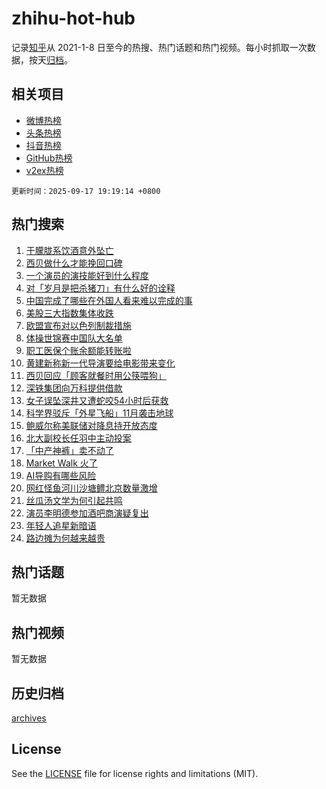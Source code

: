 # zhihu-hot-hub

记录[知乎](https://www.zhihu.com/)从 2021-1-8 日至今的热搜、热门话题和热门视频。每小时抓取一次数据，按天[归档](archives)。

## 相关项目

- [微博热榜](https://github.com/lonnyzhang423/weibo-hot-hub)
- [头条热榜](https://github.com/lonnyzhang423/toutiao-hot-hub)
- [抖音热榜](https://github.com/lonnyzhang423/douyin-hot-hub)
- [GitHub热榜](https://github.com/lonnyzhang423/github-hot-hub)
- [v2ex热榜](https://github.com/lonnyzhang423/v2ex-hot-hub)


`更新时间：2025-09-17 19:19:14 +0800`

## 热门搜索

1. [于朦胧系饮酒意外坠亡](https://www.zhihu.com/search?q=%E4%BA%8E%E6%9C%A6%E8%83%A7%E7%B3%BB%E9%A5%AE%E9%85%92%E6%84%8F%E5%A4%96%E5%9D%A0%E4%BA%A1)
1. [西贝做什么才能挽回口碑](https://www.zhihu.com/search?q=%E8%A5%BF%E8%B4%9D%E5%81%9A%E4%BB%80%E4%B9%88%E6%89%8D%E8%83%BD%E6%8C%BD%E5%9B%9E%E5%8F%A3%E7%A2%91)
1. [一个演员的演技能好到什么程度](https://www.zhihu.com/search?q=%E4%B8%80%E4%B8%AA%E6%BC%94%E5%91%98%E7%9A%84%E6%BC%94%E6%8A%80%E8%83%BD%E5%A5%BD%E5%88%B0%E4%BB%80%E4%B9%88%E7%A8%8B%E5%BA%A6)
1. [对「岁月是把杀猪刀」有什么好的诠释](https://www.zhihu.com/search?q=%E5%AF%B9%E3%80%8C%E5%B2%81%E6%9C%88%E6%98%AF%E6%8A%8A%E6%9D%80%E7%8C%AA%E5%88%80%E3%80%8D%E6%9C%89%E4%BB%80%E4%B9%88%E5%A5%BD%E7%9A%84%E8%AF%A0%E9%87%8A)
1. [中国完成了哪些在外国人看来难以完成的事](https://www.zhihu.com/search?q=%E4%B8%AD%E5%9B%BD%E5%AE%8C%E6%88%90%E4%BA%86%E5%93%AA%E4%BA%9B%E5%9C%A8%E5%A4%96%E5%9B%BD%E4%BA%BA%E7%9C%8B%E6%9D%A5%E9%9A%BE%E4%BB%A5%E5%AE%8C%E6%88%90%E7%9A%84%E4%BA%8B)
1. [美股三大指数集体收跌](https://www.zhihu.com/search?q=%E7%BE%8E%E8%82%A1%E4%B8%89%E5%A4%A7%E6%8C%87%E6%95%B0%E9%9B%86%E4%BD%93%E6%94%B6%E8%B7%8C)
1. [欧盟宣布对以色列制裁措施](https://www.zhihu.com/search?q=%E6%AC%A7%E7%9B%9F%E5%AE%A3%E5%B8%83%E5%AF%B9%E4%BB%A5%E8%89%B2%E5%88%97%E5%88%B6%E8%A3%81%E6%8E%AA%E6%96%BD)
1. [体操世锦赛中国队大名单](https://www.zhihu.com/search?q=%E4%BD%93%E6%93%8D%E4%B8%96%E9%94%A6%E8%B5%9B%E4%B8%AD%E5%9B%BD%E9%98%9F%E5%A4%A7%E5%90%8D%E5%8D%95)
1. [职工医保个账余额能转账啦](https://www.zhihu.com/search?q=%E8%81%8C%E5%B7%A5%E5%8C%BB%E4%BF%9D%E4%B8%AA%E8%B4%A6%E4%BD%99%E9%A2%9D%E8%83%BD%E8%BD%AC%E8%B4%A6%E5%95%A6)
1. [黄建新称新一代导演要给电影带来变化](https://www.zhihu.com/search?q=%E9%BB%84%E5%BB%BA%E6%96%B0%E7%A7%B0%E6%96%B0%E4%B8%80%E4%BB%A3%E5%AF%BC%E6%BC%94%E8%A6%81%E7%BB%99%E7%94%B5%E5%BD%B1%E5%B8%A6%E6%9D%A5%E5%8F%98%E5%8C%96)
1. [西贝回应「顾客就餐时用公筷喂狗」](https://www.zhihu.com/search?q=%E8%A5%BF%E8%B4%9D%E5%9B%9E%E5%BA%94%E3%80%8C%E9%A1%BE%E5%AE%A2%E5%B0%B1%E9%A4%90%E6%97%B6%E7%94%A8%E5%85%AC%E7%AD%B7%E5%96%82%E7%8B%97%E3%80%8D)
1. [深铁集团向万科提供借款](https://www.zhihu.com/search?q=%E6%B7%B1%E9%93%81%E9%9B%86%E5%9B%A2%E5%90%91%E4%B8%87%E7%A7%91%E6%8F%90%E4%BE%9B%E5%80%9F%E6%AC%BE)
1. [女子误坠深井又遭蛇咬54小时后获救](https://www.zhihu.com/search?q=%E5%A5%B3%E5%AD%90%E8%AF%AF%E5%9D%A0%E6%B7%B1%E4%BA%95%E5%8F%88%E9%81%AD%E8%9B%87%E5%92%AC54%E5%B0%8F%E6%97%B6%E5%90%8E%E8%8E%B7%E6%95%91)
1. [科学界驳斥「外星飞船」11月袭击地球](https://www.zhihu.com/search?q=%E7%A7%91%E5%AD%A6%E7%95%8C%E9%A9%B3%E6%96%A5%E3%80%8C%E5%A4%96%E6%98%9F%E9%A3%9E%E8%88%B9%E3%80%8D11%E6%9C%88%E8%A2%AD%E5%87%BB%E5%9C%B0%E7%90%83)
1. [鲍威尔称美联储对降息持开放态度](https://www.zhihu.com/search?q=%E9%B2%8D%E5%A8%81%E5%B0%94%E7%A7%B0%E7%BE%8E%E8%81%94%E5%82%A8%E5%AF%B9%E9%99%8D%E6%81%AF%E6%8C%81%E5%BC%80%E6%94%BE%E6%80%81%E5%BA%A6)
1. [北大副校长任羽中主动投案](https://www.zhihu.com/search?q=%E5%8C%97%E5%A4%A7%E5%89%AF%E6%A0%A1%E9%95%BF%E4%BB%BB%E7%BE%BD%E4%B8%AD%E4%B8%BB%E5%8A%A8%E6%8A%95%E6%A1%88)
1. [「中产神裤」卖不动了](https://www.zhihu.com/search?q=%E3%80%8C%E4%B8%AD%E4%BA%A7%E7%A5%9E%E8%A3%A4%E3%80%8D%E5%8D%96%E4%B8%8D%E5%8A%A8%E4%BA%86)
1. [Market Walk 火了](https://www.zhihu.com/search?q=Market%20Walk%20%E7%81%AB%E4%BA%86)
1. [AI导购有哪些风险](https://www.zhihu.com/search?q=AI%E5%AF%BC%E8%B4%AD%E6%9C%89%E5%93%AA%E4%BA%9B%E9%A3%8E%E9%99%A9)
1. [网红怪鱼河川沙塘鳢北京数量激增](https://www.zhihu.com/search?q=%E7%BD%91%E7%BA%A2%E6%80%AA%E9%B1%BC%E6%B2%B3%E5%B7%9D%E6%B2%99%E5%A1%98%E9%B3%A2%E5%8C%97%E4%BA%AC%E6%95%B0%E9%87%8F%E6%BF%80%E5%A2%9E)
1. [丝瓜汤文学为何引起共鸣](https://www.zhihu.com/search?q=%E4%B8%9D%E7%93%9C%E6%B1%A4%E6%96%87%E5%AD%A6%E4%B8%BA%E4%BD%95%E5%BC%95%E8%B5%B7%E5%85%B1%E9%B8%A3)
1. [演员李明德参加酒吧商演疑复出](https://www.zhihu.com/search?q=%E6%BC%94%E5%91%98%E6%9D%8E%E6%98%8E%E5%BE%B7%E5%8F%82%E5%8A%A0%E9%85%92%E5%90%A7%E5%95%86%E6%BC%94%E7%96%91%E5%A4%8D%E5%87%BA)
1. [年轻人追星新暗语](https://www.zhihu.com/search?q=%E5%B9%B4%E8%BD%BB%E4%BA%BA%E8%BF%BD%E6%98%9F%E6%96%B0%E6%9A%97%E8%AF%AD)
1. [路边摊为何越来越贵](https://www.zhihu.com/search?q=%E8%B7%AF%E8%BE%B9%E6%91%8A%E4%B8%BA%E4%BD%95%E8%B6%8A%E6%9D%A5%E8%B6%8A%E8%B4%B5)

## 热门话题

暂无数据

## 热门视频

暂无数据

## 历史归档

[archives](archives)

## License

See the [LICENSE](LICENSE) file for license rights and limitations (MIT).

